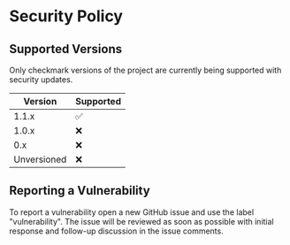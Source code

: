 # Security Policy

## Supported Versions

Only checkmark versions of the project are currently being supported with security updates.

| Version     | Supported          |
| ----------- | ------------------ |
| 1.1.x       | :white_check_mark: |
| 1.0.x       | :x:                |
| 0.x         | :x:                |
| Unversioned | :x:                |

## Reporting a Vulnerability

To report a vulnerability open a new GitHub issue and use the label "vulnerability".
The issue will be reviewed as soon as possible with initial response and follow-up discussion in the issue comments.

